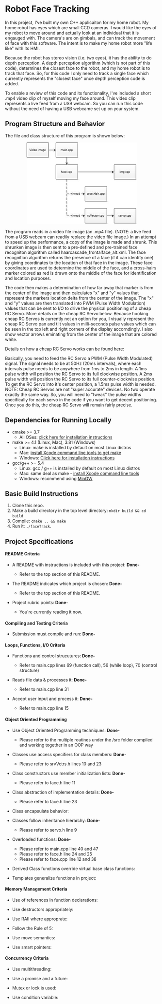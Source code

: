 # Robot Face Tracking

In this project, I've built my own C++ applicaiton for my home robot.  My home robot has eyes which are small CCD cameras.  I would like the eyes of my robot to move around and actually look at an individual that it is engauged with.  The camera's are on gimbals, and can track the movement of face with this software.  The intent is to make my home robot more "life like" with its HMI.  

Because the robot has stereo vision (i.e. two eyes), it has the ability to do depth perception.  A depth perception algorithm (which is not part of this code), determines the closest face to the robot, and my home robot is to track that face.  So, for this code I only need to track a single face which currently represents the "closest face" once depth perception code is added.

To enable a review of this code and its functionality, I've included a short .mp4 video clip of myself moving my face around.  This video clip represents a live feed from a USB webcam.  So you can run this code without the need of having a USB webcame set up on your system.

## Program Structure and Behavior

The file and class structure of this program is shown below:

<p align="center">
    <img src="https://github.com/the-john/Cpp_Capstone/blob/master/models/program.jpg">
</p>

The program reads in a video file image (an .mp4 file).  (NOTE: a live feed from a USB webcam can readily replace the video file image.)  In an attempt to speed up the performance, a copy of the image is made and shrunk.  This shrunken image is then sent to a pre-defined and pre-trained face recogniton algorithm called haarcascade_frontalface_alt.xml.  The face recognition algorithm returns the presence of a face (if it can identify one) by giving coordinates to the location of that face in the image.  These face coordinates are used to determine the middle of the face, and a cross-hairs marker colored as red is drawn onto the middle of the face for identification and location purposes.

The code then makes a determination of how far away that marker is from the center of the image and then calculates "x" and "y" values that represent the markers location delta from the center of the image.  The "x" and "y" values are then translated into PWM (Pulse Width Modulation) values that can be sent to I/O to drive the physical positioning of a cheap RC Servo.  More details on the cheap RC Servo below.  Because hooking cheap RC Servos is currently not an option for you, I visually represent the cheap RC Servo pan and tilt values in milli-seconds pulse values which can be seen in the top left and right corners of the display accorndingly.  I also show vector arrows eminating from the center of the image that are colored white.

Details on how a cheap RC Servo works can be found [here](https://learn.sparkfun.com/tutorials/hobby-servo-tutorial/all):

Basically, you need to feed the RC Servo a PWM (Pulse Width Modulated) signal.  The signal needs to be at 50Hz (20ms intervals), where each intervals pulse needs to be anywhere from 1ms to 2ms in length.  A 1ms pulse width will position the RC Servo to its full clockwise position.  A 2ms pulse width will position the RC Servo to its full counter-clockwise position.  To get the RC Servo into it's center position, a 1.5ms pulse width is needed.  NOTE: Cheap RC Servos are not "super accurate" devices.  No two operate exactly the same way.  So, you will need to "tweak" the pulse widths specifically for each servo in the code if you want to get decent positioning.  Once you do this, the cheap RC Servo will remain fairly precise.

## Dependencies for Running Locally
* cmake >= 3.7
  * All OSes: [click here for installation instructions](https://cmake.org/install/)
* make >= 4.1 (Linux, Mac), 3.81 (Windows)
  * Linux: make is installed by default on most Linux distros
  * Mac: [install Xcode command line tools to get make](https://developer.apple.com/xcode/features/)
  * Windows: [Click here for installation instructions](http://gnuwin32.sourceforge.net/packages/make.htm)
* gcc/g++ >= 5.4
  * Linux: gcc / g++ is installed by default on most Linux distros
  * Mac: same deal as make - [install Xcode command line tools](https://developer.apple.com/xcode/features/)
  * Windows: recommend using [MinGW](http://www.mingw.org/)

## Basic Build Instructions

1. Clone this repo.
2. Make a build directory in the top level directory: `mkdir build && cd build`
3. Compile: `cmake .. && make`
4. Run it: `./faceTrack`.

## Project Specifications

#### README Criteria
* A README with instructions is included with this project: **Done-**  
    * Refer to the top section of this README.

* The README indicates which project is chosen: **Done-**  
    * Refer to the top section of this README.

* Project rubric points: **Done-**  
    * You're currently reading it now.

#### Compiling and Testing Criteria
* Submission must compile and run: **Done-**

#### Loops, Functions, I/O Criteria
* Functions and control strucutures: **Done-**
    * Refer to main.cpp lines 69 (function call), 56 (while loop), 70 (control structure) 

* Reads file data & processes it:  **Done-**
    * Refer to main.cpp line 31

* Accept user input and process it:  **Done-**
    * Refer to main.cpp line 15

#### Object Oriented Programming
* Use Object Oriented Programming techniques: **Done-**
    * Please refer to the multiple routines under the /src folder compiled and working together in an OOP way

* Classes use access specifiers for class members: **Done-**
    * Please refer to srvVctrs.h lines 10 and 23

* Class constructors use member initialization lists:  **Done-**
    * Please refer to face.h line 11

* Class abstraction of implementation details: **Done-**
    * Please refer to face.h line 23

* Class encapsulate behavior:

* Classes follow inheritance hierarchy:  **Done-**
    * Please refer to servo.h line 9

* Overloaded functions: **Done-**
    * Please refer to main.cpp line 40 and 47
    * Please refer to face.h line 24 and 25
    * Please refer to face.cpp line 12 and 38

* Derived Class functions override virtual base class functions:

* Templates generalize functions in project:

#### Memory Management Criteria
* Use of references in function declarations:

* Use destructors appropriately:

* Use RAII where approprate:

* Follow the Rule of 5:

* Use move semantics:

* Use smart pointers:

#### Concurrency Criteria
* Use multithreading:

* Use a promise and a future:

* Mutex or lock is used:

* Use condition variable:
